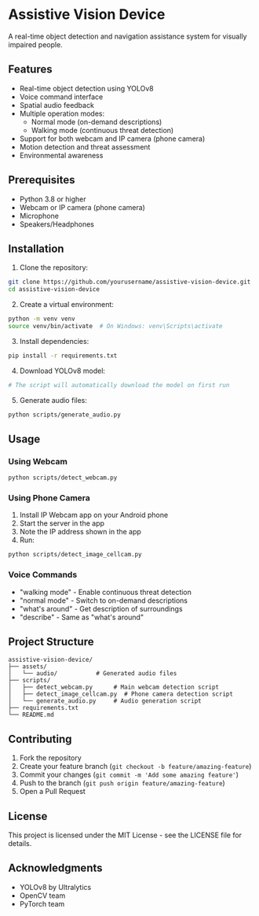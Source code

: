 # Assistive Vision Device

A real-time object detection and navigation assistance system for visually impaired people.

## Features

- Real-time object detection using YOLOv8
- Voice command interface
- Spatial audio feedback
- Multiple operation modes:
  - Normal mode (on-demand descriptions)
  - Walking mode (continuous threat detection)
- Support for both webcam and IP camera (phone camera)
- Motion detection and threat assessment
- Environmental awareness

## Prerequisites

- Python 3.8 or higher
- Webcam or IP camera (phone camera)
- Microphone
- Speakers/Headphones

## Installation

1. Clone the repository:
```bash
git clone https://github.com/yourusername/assistive-vision-device.git
cd assistive-vision-device
```

2. Create a virtual environment:
```bash
python -m venv venv
source venv/bin/activate  # On Windows: venv\Scripts\activate
```

3. Install dependencies:
```bash
pip install -r requirements.txt
```

4. Download YOLOv8 model:
```bash
# The script will automatically download the model on first run
```

5. Generate audio files:
```bash
python scripts/generate_audio.py
```

## Usage

### Using Webcam

```bash
python scripts/detect_webcam.py
```

### Using Phone Camera

1. Install IP Webcam app on your Android phone
2. Start the server in the app
3. Note the IP address shown in the app
4. Run:
```bash
python scripts/detect_image_cellcam.py
```

### Voice Commands

- "walking mode" - Enable continuous threat detection
- "normal mode" - Switch to on-demand descriptions
- "what's around" - Get description of surroundings
- "describe" - Same as "what's around"

## Project Structure

```
assistive-vision-device/
├── assets/
│   └── audio/           # Generated audio files
├── scripts/
│   ├── detect_webcam.py      # Main webcam detection script
│   ├── detect_image_cellcam.py  # Phone camera detection script
│   └── generate_audio.py     # Audio generation script
├── requirements.txt
└── README.md
```

## Contributing

1. Fork the repository
2. Create your feature branch (`git checkout -b feature/amazing-feature`)
3. Commit your changes (`git commit -m 'Add some amazing feature'`)
4. Push to the branch (`git push origin feature/amazing-feature`)
5. Open a Pull Request

## License

This project is licensed under the MIT License - see the LICENSE file for details.

## Acknowledgments

- YOLOv8 by Ultralytics
- OpenCV team
- PyTorch team
